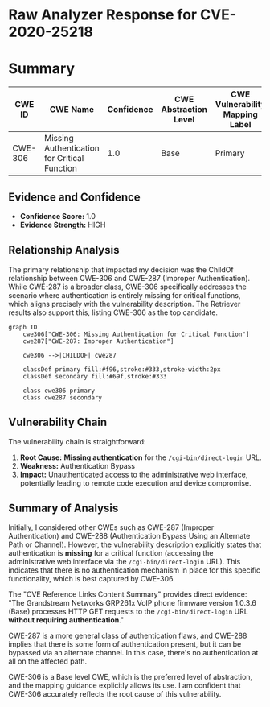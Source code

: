 # Raw Analyzer Response for CVE-2020-25218

# Summary
| CWE ID | CWE Name | Confidence | CWE Abstraction Level | CWE Vulnerability Mapping Label | CWE-Vulnerability Mapping Notes |
|---|---|---|---|---|---|
| CWE-306 | Missing Authentication for Critical Function | 1.0 | Base | Primary | Allowed |

## Evidence and Confidence

*   **Confidence Score:** 1.0
*   **Evidence Strength:** HIGH

## Relationship Analysis
The primary relationship that impacted my decision was the ChildOf relationship between CWE-306 and CWE-287 (Improper Authentication). While CWE-287 is a broader class, CWE-306 specifically addresses the scenario where authentication is entirely missing for critical functions, which aligns precisely with the vulnerability description. The Retriever results also support this, listing CWE-306 as the top candidate.

```mermaid
graph TD
    cwe306["CWE-306: Missing Authentication for Critical Function"]
    cwe287["CWE-287: Improper Authentication"]
    
    cwe306 -->|CHILDOF| cwe287
    
    classDef primary fill:#f96,stroke:#333,stroke-width:2px
    classDef secondary fill:#69f,stroke:#333
    
    class cwe306 primary
    class cwe287 secondary
```

## Vulnerability Chain
The vulnerability chain is straightforward:

1.  **Root Cause:** **Missing authentication** for the `/cgi-bin/direct-login` URL.
2.  **Weakness:** Authentication Bypass
3.  **Impact:** Unauthenticated access to the administrative web interface, potentially leading to remote code execution and device compromise.

## Summary of Analysis
Initially, I considered other CWEs such as CWE-287 (Improper Authentication) and CWE-288 (Authentication Bypass Using an Alternate Path or Channel). However, the vulnerability description explicitly states that authentication is **missing** for a critical function (accessing the administrative web interface via the `/cgi-bin/direct-login` URL). This indicates that there is no authentication mechanism in place for this specific functionality, which is best captured by CWE-306.

The "CVE Reference Links Content Summary" provides direct evidence: "The Grandstream Networks GRP261x VoIP phone firmware version 1.0.3.6 (Base) processes HTTP GET requests to the `/cgi-bin/direct-login` URL **without requiring authentication**."

CWE-287 is a more general class of authentication flaws, and CWE-288 implies that there is some form of authentication present, but it can be bypassed via an alternate channel. In this case, there's no authentication at all on the affected path.

CWE-306 is a Base level CWE, which is the preferred level of abstraction, and the mapping guidance explicitly allows its use. I am confident that CWE-306 accurately reflects the root cause of this vulnerability.